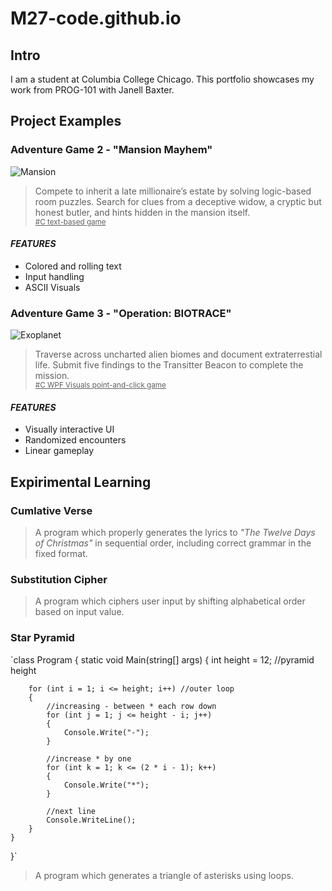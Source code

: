 # M27-code.github.io

## Intro
I am a student at Columbia College Chicago. This portfolio showcases my work from PROG-101 with Janell Baxter.

## Project Examples

### Adventure Game 2 - "Mansion Mayhem"
<img src="https://i.ibb.co/kVNz5Hgf/Mansion.png" alt="Mansion"></a>
> Compete to inherit a late millionaire’s estate by solving logic-based room puzzles. Search for clues from a deceptive widow, a cryptic but honest butler, and hints hidden in the mansion itself.
<br> <sub><ins> #C text-based game</ins></sub>

#### *FEATURES*
- Colored and rolling text 
- Input handling 
- ASCII Visuals

### Adventure Game 3 - "Operation: BIOTRACE"
<img src="https://i.ibb.co/kgZRzD7J/Screenshot-2025-05-11-174654.png" alt="Exoplanet"></a>
> Traverse across uncharted alien biomes and document extraterrestial life. Submit five findings to the Transitter Beacon to complete the mission.
<br> <sub><ins> #C WPF Visuals point-and-click game</ins></sub>

#### *FEATURES*
- Visually interactive UI
- Randomized encounters
- Linear gameplay

## Expirimental Learning

### Cumlative Verse

> A program which properly generates the lyrics to *"The Twelve Days of Christmas"* in sequential order, including correct grammar in the fixed format. 

### Substitution Cipher

> A program which ciphers user input by shifting alphabetical order based on input value.

### Star Pyramid

`class Program
{
    static void Main(string[] args) 
    {
        int height = 12; //pyramid height

        for (int i = 1; i <= height; i++) //outer loop
        {
            //increasing - between * each row down
            for (int j = 1; j <= height - i; j++)
            {
                Console.Write("-");
            }

            //increase * by one
            for (int k = 1; k <= (2 * i - 1); k++)
            {
                Console.Write("*");
            }

            //next line
            Console.WriteLine();
        }
    }
}`

> A program which generates a triangle of asterisks using loops.
